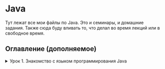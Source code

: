 # Java

Тут лежат все мои файлы по Java. Это и семинары, и домашние задания. Также сюда буду вливать то, что делал во время лекций или в свободное время.


## Оглавление (дополняемое)

<details><summary>Урок 1. Знакомство с языком программирования Java</summary>

* [Семинар](https://github.com/guitaristdave/java/tree/main/seminars/lesson1)
    + [Задача №1](https://github.com/guitaristdave/java/blob/main/seminars/lesson1/app.java) - делает выборку из четных элементов массива    
* [Домашнее задание](https://github.com/guitaristdave/java/tree/main/homeworks/lesson1)
    + [Задача №1](https://github.com/guitaristdave/java/blob/main/homeworks/lesson1/program.java) - вычисляет n-ое треугольное число
</details>